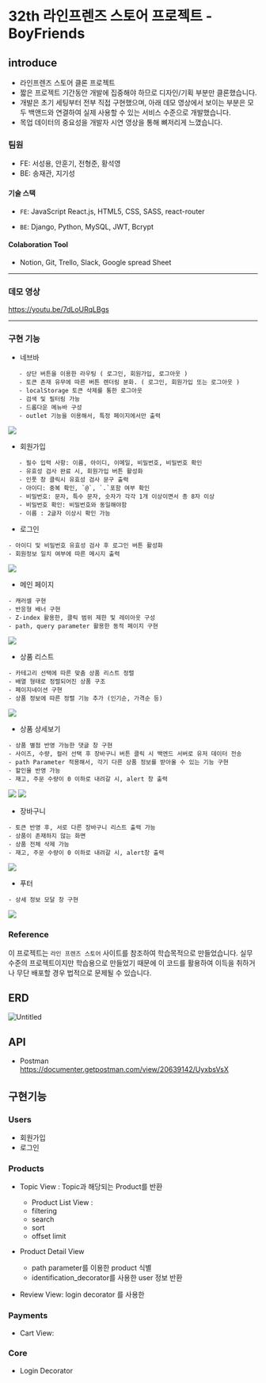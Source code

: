 # 32th 라인프렌즈 스토어 프로젝트 - BoyFriends

## introduce

- 라인프렌즈 스토어 클론 프로젝트
- 짧은 프로젝트 기간동안 개발에 집중해야 하므로 디자인/기획 부분만 클론했습니다.
- 개발은 초기 세팅부터 전부 직접 구현했으며, 아래 데모 영상에서 보이는 부분은 모두 백앤드와 연결하여 실제 사용할 수 있는 서비스 수준으로 개발했습니다.
- 목업 데이터의 중요성을 개발자 시연 영상을 통해 뼈저리게 느꼈습니다.

### 팀원

- FE: 서성용, 안훈기, 전형준, 황석영
- BE: 송재관, 지기성

#### 기술 스택

- `FE`: JavaScript React.js, HTML5, CSS, SASS, react-router

- `BE`: Django, Python, MySQL, JWT, Bcrypt

#### Colaboration Tool

- Notion, Git, Trello, Slack, Google spread Sheet

---

### 데모 영상

https://youtu.be/7dLoURqLBgs

---

### 구현 기능

- 네브바

```
   - 상단 버튼을 이용한 라우팅 ( 로그인, 회원가입, 로그아웃 )
   - 토큰 존재 유무에 따른 버튼 렌더링 분화. ( 로그인, 회원가입 또는 로그아웃 )
   - localStorage 토큰 삭제를 통한 로그아웃
   - 검색 및 필터링 가능
   - 드롭다운 메뉴바 구성
   - outlet 기능을 이용해서, 특정 페이지에서만 출력
```

![](https://velog.velcdn.com/images/willy4202/post/ddb9608e-8d5c-42bd-a0dc-fc4b44383075/image.gif)

- 회원가입

```
   - 필수 입력 사항: 이름, 아이디, 이메일, 비밀번호, 비밀번호 확인
   - 유효성 검사 완료 시, 회원가입 버튼 활성화
   - 인풋 창 클릭시 유효성 검사 문구 출력
   - 아이디: 중복 확인, `@`, `.`포함 여부 확인
   - 비밀번호: 문자, 특수 문자, 숫자가 각각 1개 이상이면서 총 8자 이상
   - 비밀번호 확인: 비밀번호와 동일해야함
   - 이름 : 2글자 이상시 확인 가능
```

- 로그인

```
- 아이디 및 비밀번호 유효성 검사 후 로그인 버튼 활성화
- 회원정보 일치 여부에 따른 메시지 출력
```

![](https://velog.velcdn.com/images/willy4202/post/56dff6da-9575-407c-a1f5-b76a28115983/image.gif)

- 메인 페이지

```
- 캐러셀 구현
- 반응형 배너 구현
- Z-index 활용한, 클릭 범위 제한 및 레이아웃 구성
- path, query parameter 활용한 동적 페이지 구현
```

![](https://velog.velcdn.com/images/willy4202/post/8231c0b4-0747-411e-9550-bba4debf6c60/image.gif)

- 상품 리스트

```
- 카테고리 선택에 따른 맞춤 상품 리스트 정렬
- 배열 형태로 정렬되어진 상품 구조
- 페이지네이션 구현
- 상품 정보에 따른 정렬 기능 추가 (인기순, 가격순 등)
```

![](https://velog.velcdn.com/images/willy4202/post/5aebed4e-3424-4e37-9b96-30085d2d778b/image.gif)

- 상품 상세보기

```
- 상품 별점 반영 가능한 댓글 창 구현
- 사이즈, 수량, 컬러 선택 후 장바구니 버튼 클릭 시 백엔드 서버로 유저 데이터 전송
- path Parameter 적용해서, 각기 다른 상품 정보를 받아올 수 있는 기능 구현
- 할인율 반영 가능
- 재고, 주문 수량이 0 이하로 내려갈 시, alert 창 출력
```

![](https://velog.velcdn.com/images/willy4202/post/61dc38a4-7689-4859-b2a7-d93c228bb0d6/image.gif)
![](https://velog.velcdn.com/images/willy4202/post/7a35bd19-637f-4cdf-a071-fdb00abec79f/image.gif)

- 장바구니

```
- 토큰 반영 후, 서로 다른 장바구니 리스트 출력 가능
- 상품이 존재하지 않는 화면
- 상품 전체 삭제 가능
- 재고, 주문 수량이 0 이하로 내려갈 시, alert창 출력
```

![](https://velog.velcdn.com/images/willy4202/post/06b90a6d-c295-44d2-ade2-bc287b54bd9f/image.gif)

- 푸터

```
- 상세 정보 모달 창 구현
```

![](blob:https://velog.io/f68139d1-902c-4bd2-bf48-728188e17e95)

### Reference

이 프로젝트는 `라인 프렌즈 스토어` 사이트를 참조하여 학습목적으로 만들었습니다.
실무수준의 프로젝트이지만 학습용으로 만들었기 때문에 이 코드를 활용하여 이득을 취하거나 무단 배포할 경우 법적으로 문제될 수 있습니다.

## ERD 
![Untitled](https://user-images.githubusercontent.com/95554757/167082163-f9e4ce7b-d72c-4a83-822c-0e43d8c9c2f0.png)

## API
- Postman
https://documenter.getpostman.com/view/20639142/UyxbsVsX

## 구현기능

### Users

- 회원가입
- 로그인

### Products

- Topic View : Topic과 해당되는 Product를 반환
  - Product List View : 
  - filtering
  - search
  - sort
  - offset limit
- Product Detail View
  - path parameter를 이용한 product 식별
  - identification_decorator를 사용한 user 정보 반환    
  
- Review View:
  login decorator 를 사용한 

### Payments

- Cart View:

### Core

- Login Decorator